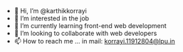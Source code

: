 - 👋 Hi, I’m @karthikkorrayi
- 👀 I’m interested in the job
- 🌱 I’m currently learning front-end web development
- 💞️ I’m looking to collaborate with web developers
- 📫 How to reach me ... in mail: korrayi.11912804@lpu.in

<!---
karthikkorrayi/karthikkorrayi is a ✨ special ✨ repository because its `README.md` (this file) appears on your GitHub profile.
You can click the Preview link to take a look at your changes.
--->
